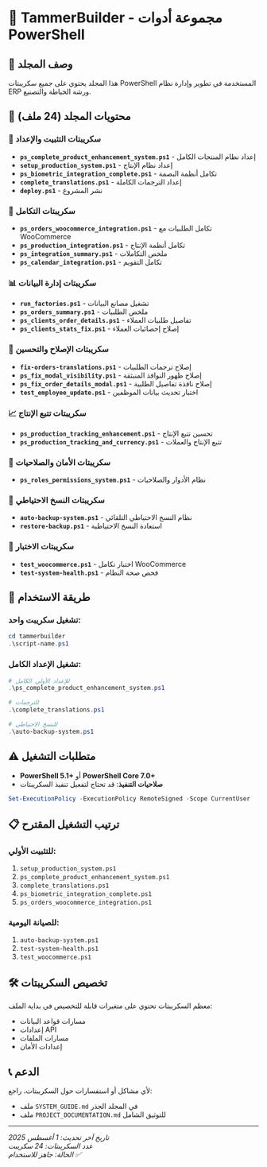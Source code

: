 # 🔧 TammerBuilder - مجموعة أدوات PowerShell

## 📝 وصف المجلد
هذا المجلد يحتوي على جميع سكريبتات PowerShell المستخدمة في تطوير وإدارة نظام ERP ورشة الخياطة والتصنيع.

## 📁 محتويات المجلد (24 ملف)

### 🚀 سكريبتات التثبيت والإعداد
- **`ps_complete_product_enhancement_system.ps1`** - إعداد نظام المنتجات الكامل
- **`setup_production_system.ps1`** - إعداد نظام الإنتاج
- **`ps_biometric_integration_complete.ps1`** - تكامل أنظمة البصمة
- **`complete_translations.ps1`** - إعداد الترجمات الكاملة
- **`deploy.ps1`** - نشر المشروع

### 🔄 سكريبتات التكامل
- **`ps_orders_woocommerce_integration.ps1`** - تكامل الطلبيات مع WooCommerce
- **`ps_production_integration.ps1`** - تكامل أنظمة الإنتاج
- **`ps_integration_summary.ps1`** - ملخص التكاملات
- **`ps_calendar_integration.ps1`** - تكامل التقويم

### 📊 سكريبتات إدارة البيانات
- **`run_factories.ps1`** - تشغيل مصانع البيانات
- **`ps_orders_summary.ps1`** - ملخص الطلبيات
- **`ps_clients_order_details.ps1`** - تفاصيل طلبيات العملاء
- **`ps_clients_stats_fix.ps1`** - إصلاح إحصائيات العملاء

### 🔧 سكريبتات الإصلاح والتحسين
- **`fix-orders-translations.ps1`** - إصلاح ترجمات الطلبيات
- **`ps_fix_modal_visibility.ps1`** - إصلاح ظهور النوافذ المنبثقة
- **`ps_fix_order_details_modal.ps1`** - إصلاح نافذة تفاصيل الطلبية
- **`test_employee_update.ps1`** - اختبار تحديث بيانات الموظفين

### 📈 سكريبتات تتبع الإنتاج
- **`ps_production_tracking_enhancement.ps1`** - تحسين تتبع الإنتاج
- **`ps_production_tracking_and_currency.ps1`** - تتبع الإنتاج والعملات

### 🔐 سكريبتات الأمان والصلاحيات
- **`ps_roles_permissions_system.ps1`** - نظام الأدوار والصلاحيات

### 💾 سكريبتات النسخ الاحتياطي
- **`auto-backup-system.ps1`** - نظام النسخ الاحتياطي التلقائي
- **`restore-backup.ps1`** - استعادة النسخ الاحتياطية

### 🧪 سكريبتات الاختبار
- **`test_woocommerce.ps1`** - اختبار تكامل WooCommerce
- **`test-system-health.ps1`** - فحص صحة النظام

## 🚀 طريقة الاستخدام

### تشغيل سكريبت واحد:
```powershell
cd tammerbuilder
.\script-name.ps1
```

### تشغيل الإعداد الكامل:
```powershell
# للإعداد الأولي الكامل
.\ps_complete_product_enhancement_system.ps1

# للترجمات
.\complete_translations.ps1

# للنسخ الاحتياطي
.\auto-backup-system.ps1
```

## ⚠️ متطلبات التشغيل
- **PowerShell 5.1+** أو **PowerShell Core 7.0+**
- **صلاحيات التنفيذ**: قد تحتاج لتفعيل تنفيذ السكريبتات
```powershell
Set-ExecutionPolicy -ExecutionPolicy RemoteSigned -Scope CurrentUser
```

## 📋 ترتيب التشغيل المقترح

### للتثبيت الأولي:
1. `setup_production_system.ps1`
2. `ps_complete_product_enhancement_system.ps1`
3. `complete_translations.ps1`
4. `ps_biometric_integration_complete.ps1`
5. `ps_orders_woocommerce_integration.ps1`

### للصيانة اليومية:
1. `auto-backup-system.ps1`
2. `test-system-health.ps1`
3. `test_woocommerce.ps1`

## 🛠️ تخصيص السكريبتات
معظم السكريبتات تحتوي على متغيرات قابلة للتخصيص في بداية الملف:
- مسارات قواعد البيانات
- إعدادات API
- مسارات الملفات
- إعدادات الأمان

## 📞 الدعم
لأي مشاكل أو استفسارات حول السكريبتات، راجع:
- ملف `SYSTEM_GUIDE.md` في المجلد الجذر
- ملف `PROJECT_DOCUMENTATION.md` للتوثيق الشامل

---

*تاريخ آخر تحديث: 1 أغسطس 2025*  
*عدد السكريبتات: 24 سكريبت*  
*الحالة: جاهز للاستخدام ✅*